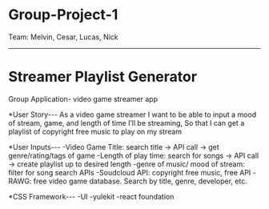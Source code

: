 # Group-Project-1
Team: Melvin, Cesar, Lucas, Nick

________________________________________________________________________________________________________________________________________________________________________________
# Streamer Playlist Generator

Group Application- video game streamer app

*User Story---
As a video game streamer
I want to be able to input a mood of stream, game, and length of time I’ll be streaming,
So that I can get a playlist of copyright free music to play on my stream

*User Inputs---
-Video Game Title: search title -> API call -> get genre/rating/tags of game
-Length of play time: search for songs -> API call -> create playlist up to desired length
-genre of music/ mood of stream: filter for song search
APIs
-Soudcloud API: copyright free music, free API
-RAWG: free video game database. Search by title, genre, developer, etc.

*CSS Framework---
-UI
-yulekit
-react foundation
